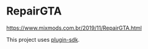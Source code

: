 # RepairGTA
https://www.mixmods.com.br/2019/11/RepairGTA.html

This project uses [plugin-sdk](https://github.com/DK22Pac/plugin-sdk).
